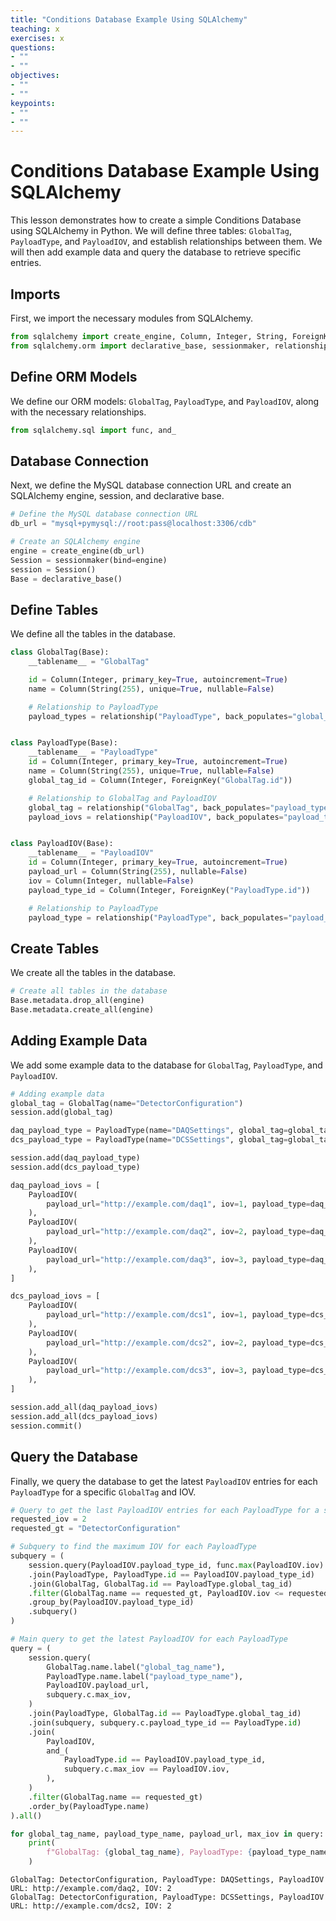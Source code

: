 ```yaml
---
title: "Conditions Database Example Using SQLAlchemy"
teaching: x
exercises: x
questions:
- ""
- ""
objectives:
- ""
- ""
keypoints:
- ""
- ""
---
```




# Conditions Database Example Using SQLAlchemy

This lesson demonstrates how to create a simple Conditions Database using SQLAlchemy in Python.
We will define three tables: `GlobalTag`, `PayloadType`, and `PayloadIOV`, and establish relationships
between them. We will then add example data and query the database to retrieve specific entries.

## Imports
First, we import the necessary modules from SQLAlchemy.

```python
from sqlalchemy import create_engine, Column, Integer, String, ForeignKey
from sqlalchemy.orm import declarative_base, sessionmaker, relationship
```

## Define ORM Models
We define our ORM models: `GlobalTag`, `PayloadType`, and `PayloadIOV`, along with the necessary relationships.
```python
from sqlalchemy.sql import func, and_
```
## Database Connection
Next, we define the MySQL database connection URL and create an SQLAlchemy engine, session, and declarative base.

```python
# Define the MySQL database connection URL
db_url = "mysql+pymysql://root:pass@localhost:3306/cdb"

# Create an SQLAlchemy engine
engine = create_engine(db_url)
Session = sessionmaker(bind=engine)
session = Session()
Base = declarative_base()
```
## Define Tables
We define all the tables in the database.

```python
class GlobalTag(Base):
    __tablename__ = "GlobalTag"

    id = Column(Integer, primary_key=True, autoincrement=True)
    name = Column(String(255), unique=True, nullable=False)

    # Relationship to PayloadType
    payload_types = relationship("PayloadType", back_populates="global_tag")


class PayloadType(Base):
    __tablename__ = "PayloadType"
    id = Column(Integer, primary_key=True, autoincrement=True)
    name = Column(String(255), unique=True, nullable=False)
    global_tag_id = Column(Integer, ForeignKey("GlobalTag.id"))

    # Relationship to GlobalTag and PayloadIOV
    global_tag = relationship("GlobalTag", back_populates="payload_types")
    payload_iovs = relationship("PayloadIOV", back_populates="payload_type")


class PayloadIOV(Base):
    __tablename__ = "PayloadIOV"
    id = Column(Integer, primary_key=True, autoincrement=True)
    payload_url = Column(String(255), nullable=False)
    iov = Column(Integer, nullable=False)
    payload_type_id = Column(Integer, ForeignKey("PayloadType.id"))

    # Relationship to PayloadType
    payload_type = relationship("PayloadType", back_populates="payload_iovs")
```
## Create Tables
We create all the tables in the database.

```python
# Create all tables in the database
Base.metadata.drop_all(engine)
Base.metadata.create_all(engine)
```
## Adding Example Data
We add some example data to the database for `GlobalTag`, `PayloadType`, and `PayloadIOV`.

```python
# Adding example data
global_tag = GlobalTag(name="DetectorConfiguration")
session.add(global_tag)

daq_payload_type = PayloadType(name="DAQSettings", global_tag=global_tag)
dcs_payload_type = PayloadType(name="DCSSettings", global_tag=global_tag)

session.add(daq_payload_type)
session.add(dcs_payload_type)

daq_payload_iovs = [
    PayloadIOV(
        payload_url="http://example.com/daq1", iov=1, payload_type=daq_payload_type
    ),
    PayloadIOV(
        payload_url="http://example.com/daq2", iov=2, payload_type=daq_payload_type
    ),
    PayloadIOV(
        payload_url="http://example.com/daq3", iov=3, payload_type=daq_payload_type
    ),
]

dcs_payload_iovs = [
    PayloadIOV(
        payload_url="http://example.com/dcs1", iov=1, payload_type=dcs_payload_type
    ),
    PayloadIOV(
        payload_url="http://example.com/dcs2", iov=2, payload_type=dcs_payload_type
    ),
    PayloadIOV(
        payload_url="http://example.com/dcs3", iov=3, payload_type=dcs_payload_type
    ),
]

session.add_all(daq_payload_iovs)
session.add_all(dcs_payload_iovs)
session.commit()
```
## Query the Database
Finally, we query the database to get the latest `PayloadIOV` entries for each `PayloadType` for a specific `GlobalTag` and IOV.

```python
# Query to get the last PayloadIOV entries for each PayloadType for a specific GlobalTag and IOV
requested_iov = 2
requested_gt = "DetectorConfiguration"

# Subquery to find the maximum IOV for each PayloadType
subquery = (
    session.query(PayloadIOV.payload_type_id, func.max(PayloadIOV.iov).label("max_iov"))
    .join(PayloadType, PayloadType.id == PayloadIOV.payload_type_id)
    .join(GlobalTag, GlobalTag.id == PayloadType.global_tag_id)
    .filter(GlobalTag.name == requested_gt, PayloadIOV.iov <= requested_iov)
    .group_by(PayloadIOV.payload_type_id)
    .subquery()
)

# Main query to get the latest PayloadIOV for each PayloadType
query = (
    session.query(
        GlobalTag.name.label("global_tag_name"),
        PayloadType.name.label("payload_type_name"),
        PayloadIOV.payload_url,
        subquery.c.max_iov,
    )
    .join(PayloadType, GlobalTag.id == PayloadType.global_tag_id)
    .join(subquery, subquery.c.payload_type_id == PayloadType.id)
    .join(
        PayloadIOV,
        and_(
            PayloadType.id == PayloadIOV.payload_type_id,
            subquery.c.max_iov == PayloadIOV.iov,
        ),
    )
    .filter(GlobalTag.name == requested_gt)
    .order_by(PayloadType.name)
).all()

for global_tag_name, payload_type_name, payload_url, max_iov in query:
    print(
        f"GlobalTag: {global_tag_name}, PayloadType: {payload_type_name}, PayloadIOV URL: {payload_url}, IOV: {max_iov}"
    )
```

    GlobalTag: DetectorConfiguration, PayloadType: DAQSettings, PayloadIOV URL: http://example.com/daq2, IOV: 2
    GlobalTag: DetectorConfiguration, PayloadType: DCSSettings, PayloadIOV URL: http://example.com/dcs2, IOV: 2
